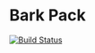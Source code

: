 # Bark Pack

[![Build Status](https://travis-ci.org/tomiscw/BarkPack.svg?branch=master)](https://travis-ci.org/tomiscw/BarkPack)